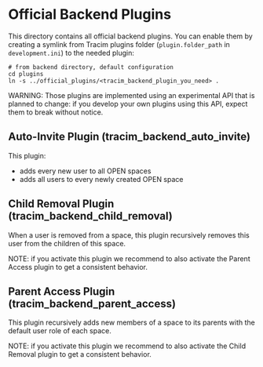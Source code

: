 # Official Backend Plugins

This directory contains all official backend plugins.
You can enable them by creating a symlink from Tracim plugins folder (`plugin.folder_path` in `development.ini`) to the needed plugin:
```shell
# from backend directory, default configuration
cd plugins
ln -s ../official_plugins/<tracim_backend_plugin_you_need> .
```

WARNING: Those plugins are implemented using an experimental API that is planned to change: if you develop your own plugins using this API, expect them to break without notice.

## Auto-Invite Plugin (tracim_backend_auto_invite)

This plugin:
- adds every new user to all OPEN spaces
- adds all users to every newly created OPEN space

## Child Removal Plugin (tracim_backend_child_removal)

When a user is removed from a space, this plugin recursively removes this user from the children of this space.

NOTE: if you activate this plugin we recommend to also activate the Parent Access plugin to get a consistent behavior.

## Parent Access Plugin (tracim_backend_parent_access)

This plugin recursively adds new members of a space to its parents with the default user role of each space.

NOTE: if you activate this plugin we recommend to also activate the Child Removal plugin to get a consistent behavior.
